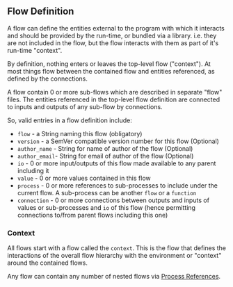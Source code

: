 ## Flow Definition

A flow can define the entities external to the program with which it interacts and should be provided by the run-time, 
or bundled via a library. i.e. they are not included in the flow, but the flow interacts with them as part of it's
run-time "context".

By definition, nothing enters or leaves the top-level flow ("context").
At most things flow between the contained flow and entities referenced, as defined by the connections.

A flow contain 0 or more sub-flows which are described in separate "flow" files.
The entities referenced in the top-level flow definition are connected to inputs and outputs of any sub-flow by 
connections.

So, valid entries in a flow definition include:
- `flow`        - a String naming this flow (obligatory)
- `version`     - a SemVer compatible version number for this flow (Optional)
- `author_name` - String for name of author of the flow (Optional)
- `author_email`- String for email of author of the flow (Optional)
- `io`          - 0 or more input/outputs of this flow made available to any parent including it
- `value`       - 0 or more values contained in this flow
- `process`     - 0 or more references to sub-processes to include under the current flow. A sub-process
can be another `flow` or a `function`
- `connection`  - 0 or more connections between outputs and inputs of values or sub-processes and `io` of this flow 
(hence permitting connections to/from parent flows including this one)

### Context
All flows start with a flow called the `context`. This is the flow that defines the interactions
of the overall flow hierarchy with the environment or "context" around the contained flows.

Any flow can contain any number of nested flows via [Process References](process_references.md).
